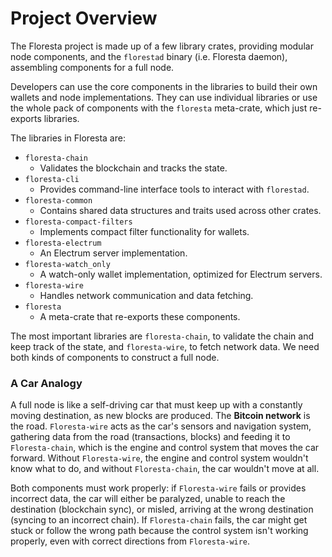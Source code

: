 # Project Overview

The Floresta project is made up of a few library crates, providing modular node components, and the `florestad` binary (i.e. Floresta daemon), assembling components for a full node.

Developers can use the core components in the libraries to build their own wallets and node implementations. They can use individual libraries or use the whole pack of components with the `floresta` meta-crate, which just re-exports libraries.

The libraries in Floresta are:
- `floresta-chain`
  - Validates the blockchain and tracks the state.
- `floresta-cli`
  - Provides command-line interface tools to interact with `florestad`.
- `floresta-common`
  - Contains shared data structures and traits used across other crates.
- `floresta-compact-filters`
  - Implements compact filter functionality for wallets.
- `floresta-electrum`
  - An Electrum server implementation.
- `floresta-watch_only`
  - A watch-only wallet implementation, optimized for Electrum servers.
- `floresta-wire`
  - Handles network communication and data fetching.
- `floresta`
  - A meta-crate that re-exports these components.

The most important libraries are `floresta-chain`, to validate the chain and keep track of the state, and `floresta-wire`, to fetch network data. We need both kinds of components to construct a full node.

### A Car Analogy

A full node is like a self-driving car that must keep up with a constantly moving destination, as new blocks are produced. The **Bitcoin network** is the road. `Floresta-wire` acts as the car's sensors and navigation system, gathering data from the road (transactions, blocks) and feeding it to `Floresta-chain`, which is the engine and control system that moves the car forward. Without `Floresta-wire`, the engine and control system wouldn't know what to do, and without `Floresta-chain`, the car wouldn't move at all.

Both components must work properly: if `Floresta-wire` fails or provides incorrect data, the car will either be paralyzed, unable to reach the destination (blockchain sync), or misled, arriving at the wrong destination (syncing to an incorrect chain). If `Floresta-chain` fails, the car might get stuck or follow the wrong path because the control system isn't working properly, even with correct directions from `Floresta-wire`.
